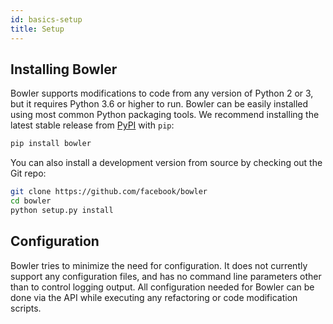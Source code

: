 ```yaml
---
id: basics-setup
title: Setup
---
```


## Installing Bowler

Bowler supports modifications to code from any version of Python 2 or 3, but it
requires Python 3.6 or higher to run. Bowler can be easily installed using most common
Python packaging tools. We recommend installing the latest stable release from
[PyPI][] with `pip`:

```bash
pip install bowler
```

You can also install a development version from source by checking out the Git repo:

```bash
git clone https://github.com/facebook/bowler
cd bowler
python setup.py install
```


## Configuration

Bowler tries to minimize the need for configuration.  It does not currently support
any configuration files, and has no command line parameters other than to control
logging output.  All configuration needed for Bowler can be done via the API while
executing any refactoring or code modification scripts.


[PyPI]: https://pypi.org/p/bowler

